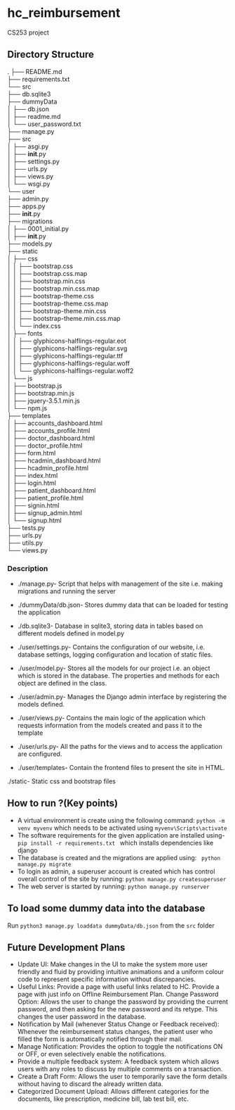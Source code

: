 # hc_reimbursement
CS253 project 

## Directory Structure  
.
├── README.md  
├── requirements.txt  
└── src  
    ├── db.sqlite3  
    ├── dummyData  
    │   ├── db.json  
    │   ├── readme.md  
    │   └── user_password.txt  
    ├── manage.py  
    ├── src  
    │   ├── asgi.py  
    │   ├── __init__.py  
    │   ├── settings.py  
    │   ├── urls.py  
    │   ├── views.py  
    │   └── wsgi.py  
    └── user  
        ├── admin.py  
        ├── apps.py  
        ├── __init__.py  
        ├── migrations  
        │   ├── 0001_initial.py  
        │   ├── __init__.py  
        ├── models.py  
        ├── static  
        │   ├── css  
        │   │   ├── bootstrap.css  
        │   │   ├── bootstrap.css.map  
        │   │   ├── bootstrap.min.css  
        │   │   ├── bootstrap.min.css.map  
        │   │   ├── bootstrap-theme.css  
        │   │   ├── bootstrap-theme.css.map  
        │   │   ├── bootstrap-theme.min.css  
        │   │   ├── bootstrap-theme.min.css.map   
        │   │   └── index.css  
        │   ├── fonts  
        │   │   ├── glyphicons-halflings-regular.eot  
        │   │   ├── glyphicons-halflings-regular.svg  
        │   │   ├── glyphicons-halflings-regular.ttf  
        │   │   ├── glyphicons-halflings-regular.woff  
        │   │   └── glyphicons-halflings-regular.woff2  
        │   └── js  
        │       ├── bootstrap.js  
        │       ├── bootstrap.min.js  
        │       ├── jquery-3.5.1.min.js  
        │       └── npm.js  
        ├── templates  
        │   ├── accounts_dashboard.html  
        │   ├── accounts_profile.html  
        │   ├── doctor_dashboard.html  
        │   ├── doctor_profile.html  
        │   ├── form.html  
        │   ├── hcadmin_dashboard.html  
        │   ├── hcadmin_profile.html  
        │   ├── index.html  
        │   ├── login.html  
        │   ├── patient_dashboard.html  
        │   ├── patient_profile.html  
        │   ├── signin.html  
        │   ├── signup_admin.html  
        │   └── signup.html  
        ├── tests.py  
        ├── urls.py  
        ├── utils.py  
        └── views.py  
   
### Description 
* ./manage.py- Script that helps with management of the site i.e. making migrations and running the server

* ./dummyData/db.json- Stores dummy data that can be loaded for testing the application

* ./db.sqlite3- Database in sqlite3, storing data in tables based on different models defined in model.py

* ./user/settings.py- Contains the configuration of our website, i.e. database settings, logging configuration and location of static files.

* ./user/model.py-  Stores all the models for our project i.e. an object which is stored in the database. The properties and methods for each object are defined in the class.

* ./user/admin.py-  Manages the Django admin interface by registering the models defined.

* ./user/views.py- Contains the main logic of the application which requests information from the models created and pass it to the template
 
* ./user/urls.py- All the paths for the views and to access the application are configured.

* ./user/templates- Contain the frontend files to present the site in HTML.

./static-  Static css and bootstrap files

## How to run ?(Key points)
* A virtual environment is create using the following command: ```python -m venv myvenv``` which needs to be activated using
  ```myvenv\Scripts\activate```
* The software requirements for the given application are installed using- ```pip install -r requirements.txt ``` which installs dependencies like django
* The database is created and the migrations are applied using: ``` python manage.py migrate```
* To login as admin, a superuser account is created which has control overall control of the site by running: 
        ```python manage.py createsuperuser```
* The web server is started by running: ```python manage.py runserver```


## To load some dummy data into the database
Run ```python3 manage.py loaddata dummyData/db.json``` from the ``src`` folder 

## Future Development Plans

* Update UI: Make changes in the UI to make the system more user friendly and fluid by providing intuitive animations and a uniform colour code to represent specific information without discrepancies.
* Useful Links: Provide a page with useful links related to HC. Provide a page with just info on Offline Reimbursement Plan.
Change Password Option: Allows the user to change the password by providing the current password, and then asking for the new password and its retype. This changes the user password in the database.
* Notification by Mail (whenever Status Change or Feedback received): Whenever the reimbursement status changes, the patient user who filled the form is automatically notified through their mail.
* Manage Notification: Provides the option to toggle the notifications ON or OFF, or even selectively enable the notifications.
* Provide a multiple feedback system: A feedback system which allows users with any roles to discuss by multiple comments on a transaction.
* Create a Draft Form: Allows the user to temporarily save the form details without having to discard the already written data.
* Categorized Document Upload: Allows different categories for the documents, like prescription, medicine bill, lab test bill, etc.